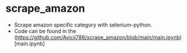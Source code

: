 # scrape_amazon
- Scrape amazon specific category with selenium-python.
- Code can be found in the (https://github.com/Avicii786/scrape_amazon/blob/main/main.ipynb)[main.ipynb]
